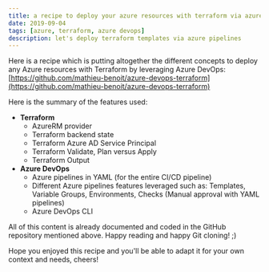 ```yaml
---
title: a recipe to deploy your azure resources with terraform via azure pipelines
date: 2019-09-04
tags: [azure, terraform, azure devops]
description: let's deploy terraform templates via azure pipelines
---
```

Here is a recipe which is putting altogether the different concepts to deploy any Azure resources with Terraform by leveraging Azure DevOps:
[https://github.com/mathieu-benoit/azure-devops-terraform](https://github.com/mathieu-benoit/azure-devops-terraform)

Here is the summary of the features used:
- **Terraform**
    - AzureRM provider
    - Terraform backend state
    - Terraform Azure AD Service Principal
    - Terraform Validate, Plan versus Apply
    - Terraform Output
- **Azure DevOps**
    - Azure pipelines in YAML (for the entire CI/CD pipeline)
    - Different Azure pipelines features leveraged such as: Templates, Variable Groups, Environments, Checks (Manual approval with YAML pipelines)
    - Azure DevOps CLI

All of this content is already documented and coded in the GitHub repository mentioned above. Happy reading and happy Git cloning! ;)

Hope you enjoyed this recipe and you'll be able to adapt it for your own context and needs, cheers!